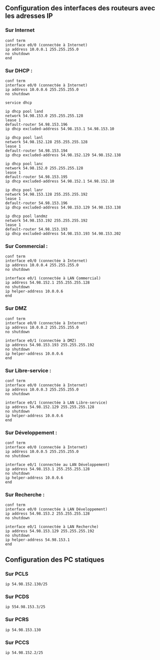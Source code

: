 ## Configuration des interfaces des routeurs avec les adresses IP

### Sur Internet
```
conf term
interface e0/0 (connectée à Internet)
ip address 10.0.0.1 255.255.255.0
no shutdown
end
```

### Sur DHCP :
```
conf term
interface e0/0 (connectée à Internet)
ip address 10.0.0.6 255.255.255.0
no shutdown

service dhcp

ip dhcp pool land
network 54.98.153.0 255.255.255.128
lease 1
default-router 54.98.153.196
ip dhcp excluded-address 54.98.153.1 54.98.153.10

ip dhcp pool lanl
network 54.98.152.128 255.255.255.128
lease 1
default-router 54.98.153.194
ip dhcp excluded-address 54.98.152.129 54.98.152.138

ip dhcp pool lanc
network 54.98.152.0 255.255.255.128
lease 1
default-router 54.98.153.195
ip dhcp excluded-address 54.98.152.1 54.98.152.10

ip dhcp pool lanr
network 54.98.153.128 255.255.255.192
lease 1
default-router 54.98.153.196
ip dhcp excluded-address 54.98.153.129 54.98.153.138

ip dhcp pool landmz
network 54.98.153.192 255.255.255.192
lease 1
default-router 54.98.153.193
ip dhcp excluded-address 54.98.153.193 54.98.153.202
```

### Sur Commercial :
```
conf term
interface e0/0 (connectée à Internet)
ip address 10.0.0.4 255.255.255.0
no shutdown

interface e0/1 (connectée à LAN Commercial)
ip address 54.98.152.1 255.255.255.128
no shutdown
ip helper-address 10.0.0.6
end
```

### Sur DMZ
```
conf term
interface e0/0 (connectée à Internet)
ip address 10.0.0.2 255.255.255.0
no shutdown

interface e0/1 (connectée à DMZ)
ip address 54.98.153.193 255.255.255.192
no shutdown
ip helper-address 10.0.0.6
end
```

### Sur Libre-service :
```
conf term
interface e0/0 (connectée à Internet)
ip address 10.0.0.3 255.255.255.0
no shutdown

interface e0/1 (connectée à LAN Libre-service)
ip address 54.98.152.129 255.255.255.128
no shutdown
ip helper-address 10.0.0.6
end
```

### Sur Développement :
```
conf term
interface e0/0 (connectée à Internet)
ip address 10.0.0.5 255.255.255.0
no shutdown

interface e0/1 (connectée au LAN Développement)
ip address 54.98.153.1 255.255.255.128
no shutdown
ip helper-address 10.0.0.6
end
```

### Sur Recherche :
```
conf term
interface e0/0 (connectée à LAN Développement)
ip address 54.98.153.2 255.255.255.128
no shutdown

interface e0/1 (connectée à LAN Recherche)
ip address 54.98.153.129 255.255.255.192
no shutdown
ip helper-address 54.98.153.1
end
```

## Configuration des PC statiques
### Sur PCLS
```
ip 54.98.152.130/25
```

### Sur PCDS
```
ip 554.98.153.3/25
```

### Sur PCRS
```
ip 54.98.153.130
```

### Sur PCCS
```
ip 54.98.152.2/25
```
